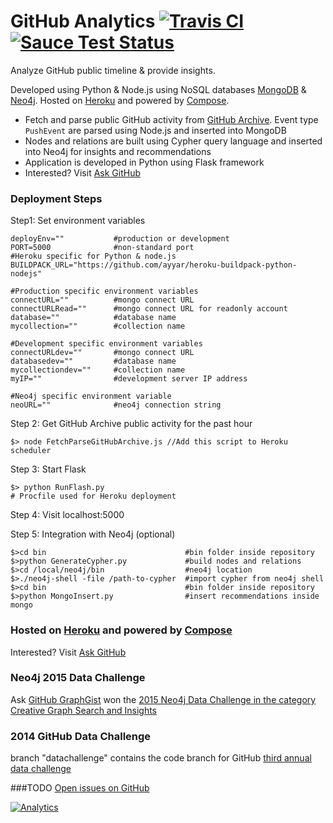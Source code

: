  
GitHub Analytics [![Travis CI](https://travis-ci.org/harishvc/githubanalytics.svg)](https://travis-ci.org/harishvc/githubanalytics.svg)  [![Sauce Test Status](https://saucelabs.com/buildstatus/harishvc)](https://saucelabs.com/buildstatus/harishvc)
===============

Analyze GitHub public timeline &amp; provide insights.

Developed using Python &amp; Node.js using NoSQL databases [MongoDB](http://www.mongodb.org/) &amp; [Neo4j](http://neo4j.com/). Hosted on [Heroku](https://www.heroku.com/) 
and powered by [Compose](https://www.compose.io/).
* Fetch and parse public GitHub activity from [GitHub Archive](https://www.githubarchive.org/). Event type ```PushEvent``` are parsed using Node.js and inserted into MongoDB 
* Nodes and relations are built using Cypher query language and inserted into Neo4j for insights and recommendations 
* Application is developed in Python using Flask framework
* Interested? Visit [Ask GitHub](http://askgithub.com)

### Deployment Steps
Step1: Set environment variables
````
deployEnv=""           #production or development
PORT=5000              #non-standard port
#Heroku specific for Python & node.js
BUILDPACK_URL="https://github.com/ayyar/heroku-buildpack-python-nodejs"   

#Production specific environment variables
connectURL=""          #mongo connect URL
connectURLRead=""      #mongo connect URL for readonly account
database=""            #database name
mycollection=""        #collection name

#Development specific environment variables
connectURLdev=""       #mongo connect URL
databasedev=""         #database name
mycollectiondev=""     #collection name
myIP=""                #development server IP address

#Neo4j specific environment variable
neoURL=""              #neo4j connection string
```` 

Step 2: Get GitHub Archive public activity for the past hour
````
$> node FetchParseGitHubArchive.js //Add this script to Heroku scheduler 
```` 

Step 3: Start Flask
````
$> python RunFlash.py
# Procfile used for Heroku deployment
````

Step 4: Visit localhost:5000 

Step 5: Integration with Neo4j (optional)
````
$>cd bin                               #bin folder inside repository
$>python GenerateCypher.py             #build nodes and relations
$>cd /local/neo4j/bin                  #neo4j location
$>./neo4j-shell -file /path-to-cypher  #import cypher from neo4j shell
$>cd bin                               #bin folder inside repository
$>python MongoInsert.py                #insert recommendations inside mongo
````

### Hosted on [Heroku](https://www.heroku.com/) and powered by [Compose](https://www.compose.io/)
Interested? Visit [Ask GitHub](http://askgithub.com)


### Neo4j 2015 Data Challenge
Ask [GitHub GraphGist](http://gist.neo4j.org/?d9adad5c248385bea68c) won the [2015 Neo4j Data Challenge in the category Creative Graph Search and Insights](http://neo4j.com/blog/winners-neo4j-graphgist-winter-challenge-2015/)

### 2014 GitHub Data Challenge
branch "datachallenge" contains the code branch for GitHub <a href="https://github.com/blog/1864-third-annual-github-data-challenge">third annual data challenge</a>


###TODO
[Open issues on GitHub](https://github.com/harishvc/githubanalytics/issues)

[![Analytics](https://ga-beacon.appspot.com/UA-55381661-1/githubanalytics/readme)](https://github.com/igrigorik/ga-beacon)
